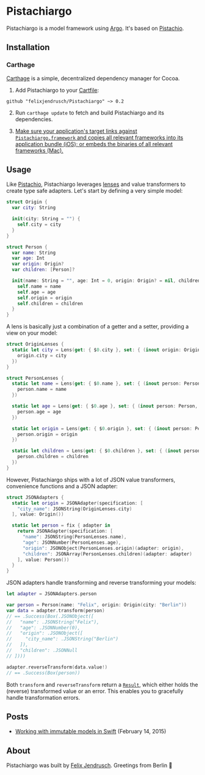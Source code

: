 # Pistachiargo

Pistachiargo is a model framework using [Argo](https://github.com/thoughtbot/Argo). It's based on [Pistachio](https://github.com/felixjendrusch/Pistachio).

## Installation

### Carthage

[Carthage](https://github.com/Carthage/Carthage) is a simple, decentralized dependency manager for Cocoa.

1. Add Pistachiargo to your [Cartfile](https://github.com/Carthage/Carthage/blob/master/Documentation/Artifacts.md#cartfile):

  ```
  github "felixjendrusch/Pistachiargo" ~> 0.2
  ```

2. Run `carthage update` to fetch and build Pistachiargo and its dependencies.

3. [Make sure your application's target links against `Pistachiargo.framework` and copies all relevant frameworks into its application bundle (iOS); or embeds the binaries of all relevant frameworks (Mac).](https://github.com/carthage/carthage#getting-started)

## Usage

Like [Pistachio](https://github.com/felixjendrusch/Pistachio), Pistachiargo leverages [lenses](http://chris.eidhof.nl/posts/lenses-in-swift.html) and value transformers to create type safe adapters. Let's start by defining a very simple model:

```swift
struct Origin {
  var city: String

  init(city: String = "") {
    self.city = city
  }
}
```

```swift
struct Person {
  var name: String
  var age: Int
  var origin: Origin?
  var children: [Person]?

  init(name: String = "", age: Int = 0, origin: Origin? = nil, children: [Person]? = nil) {
    self.name = name
    self.age = age
    self.origin = origin
    self.children = children
  }
}
```

A lens is basically just a combination of a getter and a setter, providing a view on your model:

```swift
struct OriginLenses {
  static let city = Lens(get: { $0.city }, set: { (inout origin: Origin, city) in
    origin.city = city
  })
}
```

```swift
struct PersonLenses {
  static let name = Lens(get: { $0.name }, set: { (inout person: Person, name) in
    person.name = name
  })

  static let age = Lens(get: { $0.age }, set: { (inout person: Person, age) in
    person.age = age
  })

  static let origin = Lens(get: { $0.origin }, set: { (inout person: Person, origin) in
    person.origin = origin
  })

  static let children = Lens(get: { $0.children }, set: { (inout person: Person, children) in
    person.children = children
  })
}
```

However, Pistachiargo ships with a lot of JSON value transformers, convenience functions and a JSON adapter:

```swift
struct JSONAdapters {
  static let origin = JSONAdapter(specification: [
    "city_name": JSONString(OriginLenses.city)
  ], value: Origin())

  static let person = fix { adapter in
    return JSONAdapter(specification: [
      "name": JSONString(PersonLenses.name),
      "age": JSONNumber(PersonLenses.age),
      "origin": JSONObject(PersonLenses.origin)(adapter: origin),
      "children": JSONArray(PersonLenses.children)(adapter: adapter)
    ], value: Person())
  }
}
```

JSON adapters handle transforming and reverse transforming your models:

```swift
let adapter = JSONAdapters.person

var person = Person(name: "Felix", origin: Origin(city: "Berlin"))
var data = adapter.transform(person)
// == .Success(Box(.JSONObject([
//   "name": .JSONString("Felix"),
//   "age": .JSONNumber(0),
//   "origin": .JSONObject([
//     "city_name": .JSONString("Berlin")
//   ]),
//   "children": .JSONNull
// ])))

adapter.reverseTransform(data.value!)
// == .Success(Box(person))
```

Both `transform` and `reverseTransform` return a [`Result`](https://github.com/antitypical/Result/blob/master/Result/Result.swift), which either holds the (reverse) transformed value or an error. This enables you to gracefully handle transformation errors.

## Posts

- [Working with immutable models in Swift](https://github.com/felixjendrusch/blog/blob/master/_posts/2015-02-14-working-with-immutable-models-in-swift.md) (February 14, 2015)

## About

Pistachiargo was built by [Felix Jendrusch](http://felixjendrusch.is). Greetings from Berlin :wave:
